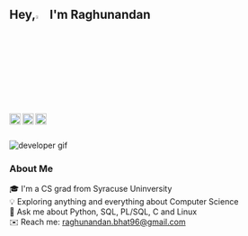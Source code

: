 ## Hey,<img src="https://github.com/TheDudeThatCode/TheDudeThatCode/blob/master/Assets/Hi.gif" width="4%"> I'm Raghunandan

<a href="https://www.linkedin.com/in/raghunandan-bhat/">
  <img align="left" width="20px" src="https://cdn-icons-png.flaticon.com/512/174/174857.png"  />
</a>
<a href="https://twitter.com/rgndn_bhat">
  <img align="left" width="20px" src="https://logodownload.org/wp-content/uploads/2014/09/twitter-logo-6.png" />
</a>
<a href="mailto:raghunandan.bhat96@gmail.com">
  <img align="left" width="20px" src="https://cdn-icons-png.flaticon.com/512/281/281769.png" />
</a>
</br>
</br>

![developer gif](https://github.com/TheDudeThatCode/TheDudeThatCode/blob/master/Assets/Developer.gif)
### About Me 
🎓 I'm a CS grad from Syracuse Uninversity\
💡 Exploring anything and everything about Computer Science\
💬 Ask me about Python, SQL, PL/SQL, C and Linux\
✉️ Reach me: raghunandan.bhat96@gmail.com
